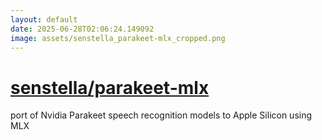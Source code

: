 ```yaml
---
layout: default
date: 2025-06-28T02:06:24.149092
image: assets/senstella_parakeet-mlx_cropped.png
---
```


# [senstella/parakeet-mlx](https://github.com/senstella/parakeet-mlx)

port of Nvidia Parakeet speech recognition models to Apple Silicon using MLX
